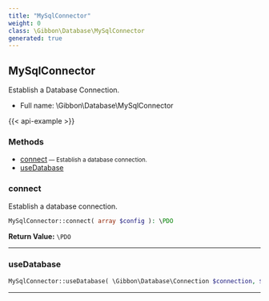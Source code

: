 ```yaml
---
title: "MySqlConnector"
weight: 0
class: \Gibbon\Database\MySqlConnector
generated: true
---
```


## MySqlConnector

Establish a Database Connection.



* Full name: \Gibbon\Database\MySqlConnector

{{< api-example >}} 



### Methods

- [connect](#connect)<small> — Establish a database connection.</small>
- [useDatabase](#usedatabase)




### connect

Establish a database connection.

```php
MySqlConnector::connect( array $config ): \PDO
```






**Return Value:**
`\PDO`  



---

### useDatabase



```php
MySqlConnector::useDatabase( \Gibbon\Database\Connection $connection, $databaseName )
```









---

